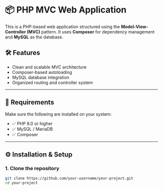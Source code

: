 
# 📦 PHP MVC Web Application

This is a PHP-based web application structured using the **Model-View-Controller (MVC)** pattern. It uses **Composer** for dependency management and **MySQL** as the database.

## 🛠️ Features

- Clean and scalable MVC architecture
- Composer-based autoloading
- MySQL database integration
- Organized routing and controller system

---

## 🚀 Requirements

Make sure the following are installed on your system:

- ✅ PHP 8.0 or higher
- ✅ MySQL / MariaDB
- ✅ Composer

---

## ⚙️ Installation & Setup

### 1. Clone the repository

```bash
git clone https://github.com/your-username/your-project.git
cd your-project
```
